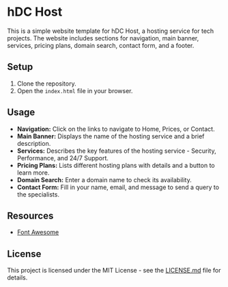 # hDC Host

This is a simple website template for hDC Host, a hosting service for tech projects. The website includes sections for navigation, main banner, services, pricing plans, domain search, contact form, and a footer.

## Setup
1. Clone the repository.
2. Open the `index.html` file in your browser.

## Usage
- **Navigation:** Click on the links to navigate to Home, Prices, or Contact.
- **Main Banner:** Displays the name of the hosting service and a brief description.
- **Services:** Describes the key features of the hosting service - Security, Performance, and 24/7 Support.
- **Pricing Plans:** Lists different hosting plans with details and a button to learn more.
- **Domain Search:** Enter a domain name to check its availability.
- **Contact Form:** Fill in your name, email, and message to send a query to the specialists.

## Resources
- [Font Awesome](https://cdnjs.cloudflare.com/ajax/libs/font-awesome/6.5.1/css/all.min.css)

## License
This project is licensed under the MIT License - see the [LICENSE.md](LICENSE.md) file for details.
